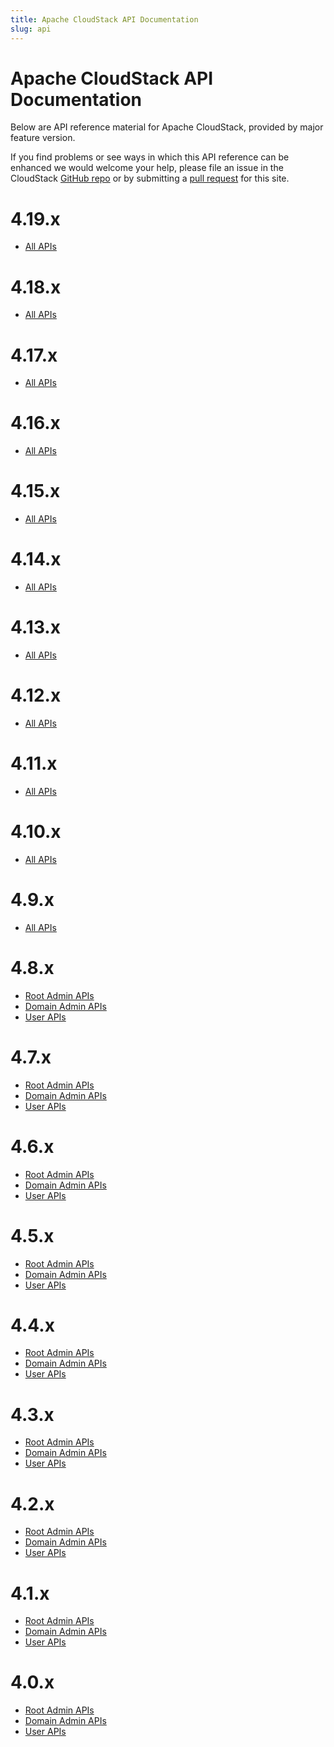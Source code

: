```yaml
---
title: Apache CloudStack API Documentation
slug: api
---
```


# Apache CloudStack API Documentation

Below are API reference material for Apache CloudStack, provided by major
feature version.

If you find problems or see ways in which this API reference can be enhanced we
would welcome your help, please file an issue in the CloudStack [GitHub
repo](https://github.com/apache/cloudstack) or by submitting a [pull
request](https://github.com/apache/cloudstack-www/pulls/new) for this site.

# 4.19.x

- <a href="/api/apidocs-4.19/" target="_blank">All APIs</a>

# 4.18.x

- <a href="/api/apidocs-4.18/" target="_blank">All APIs</a>

# 4.17.x

- <a href="/api/apidocs-4.17/" target="_blank">All APIs</a>

# 4.16.x

- <a href="/api/apidocs-4.16/" target="_blank">All APIs</a>

# 4.15.x

- <a href="/api/apidocs-4.15/" target="_blank">All APIs</a>

# 4.14.x

- <a href="/api/apidocs-4.14/" target="_blank">All APIs</a>

# 4.13.x

- <a href="/api/apidocs-4.13/" target="_blank">All APIs</a>

# 4.12.x

- <a href="/api/apidocs-4.12/" target="_blank">All APIs</a>

# 4.11.x

- <a href="/api/apidocs-4.11/" target="_blank">All APIs</a>

# 4.10.x

- <a href="/api/apidocs-4.10/" target="_blank">All APIs</a>

# 4.9.x

- <a href="/api/apidocs-4.9/" target="_blank">All APIs</a>

# 4.8.x

- <a href="/api/apidocs-4.8/TOC_Root_Admin.html" target="_blank">Root Admin APIs</a>
- <a href="/api/apidocs-4.8/TOC_Domain_Admin.html" target="_blank">Domain Admin APIs</a>
- <a href="/api/apidocs-4.8/TOC_User.html" target="_blank">User APIs</a>

# 4.7.x

- <a href="/api/apidocs-4.7/TOC_Root_Admin.html" target="_blank">Root Admin APIs</a>
- <a href="/api/apidocs-4.7/TOC_Domain_Admin.html" target="_blank">Domain Admin APIs</a>
- <a href="/api/apidocs-4.7/TOC_User.html" target="_blank">User APIs</a>

# 4.6.x

- <a href="/api/apidocs-4.6/TOC_Root_Admin.html" target="_blank">Root Admin APIs</a>
- <a href="/api/apidocs-4.6/TOC_Domain_Admin.html" target="_blank">Domain Admin APIs</a>
- <a href="/api/apidocs-4.6/TOC_User.html" target="_blank">User APIs</a>

# 4.5.x

- <a href="/api/apidocs-4.5/TOC_Root_Admin.html" target="_blank">Root Admin APIs</a>
- <a href="/api/apidocs-4.5/TOC_Domain_Admin.html" target="_blank">Domain Admin APIs</a>
- <a href="/api/apidocs-4.5/TOC_User.html" target="_blank">User APIs</a>

# 4.4.x

- <a href="/api/apidocs-4.4/TOC_Root_Admin.html" target="_blank">Root Admin APIs</a>
- <a href="/api/apidocs-4.4/TOC_Domain_Admin.html" target="_blank">Domain Admin APIs</a>
- <a href="/api/apidocs-4.4/TOC_User.html" target="_blank">User APIs</a>

# 4.3.x

- <a href="/api/apidocs-4.3/TOC_Root_Admin.html" target="_blank">Root Admin APIs</a>
- <a href="/api/apidocs-4.3/TOC_Domain_Admin.html" target="_blank">Domain Admin APIs</a>
- <a href="/api/apidocs-4.3/TOC_User.html" target="_blank">User APIs</a>

# 4.2.x

- <a href="/api/apidocs-4.2/TOC_Root_Admin.html" target="_blank">Root Admin APIs</a>
- <a href="/api/apidocs-4.2/TOC_Domain_Admin.html" target="_blank">Domain Admin APIs</a>
- <a href="/api/apidocs-4.2/TOC_User.html" target="_blank">User APIs</a>

# 4.1.x

- <a href="/api/apidocs-4.1/TOC_Root_Admin.html" target="_blank">Root Admin APIs</a>
- <a href="/api/apidocs-4.1/TOC_Domain_Admin.html" target="_blank">Domain Admin APIs</a>
- <a href="/api/apidocs-4.1/TOC_User.html" target="_blank">User APIs</a>

# 4.0.x

- <a href="/api/apidocs-4.0/TOC_Root_Admin.html" target="_blank">Root Admin APIs</a>
- <a href="/api/apidocs-4.0/TOC_Domain_Admin.html" target="_blank">Domain Admin APIs</a>
- <a href="/api/apidocs-4.0/TOC_User.html" target="_blank">User APIs</a>

